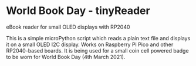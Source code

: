 # World Book Day - tinyReader
 eBook reader for small OLED displays with RP2040

This is a simple microPython script which reads a plain text file and displays it on a small OLED I2C display. Works on Raspberry Pi Pico and other RP2040-based boards. It is being used for a small coin cell powered badge to be worn for World Book Day (4th March 2021).
